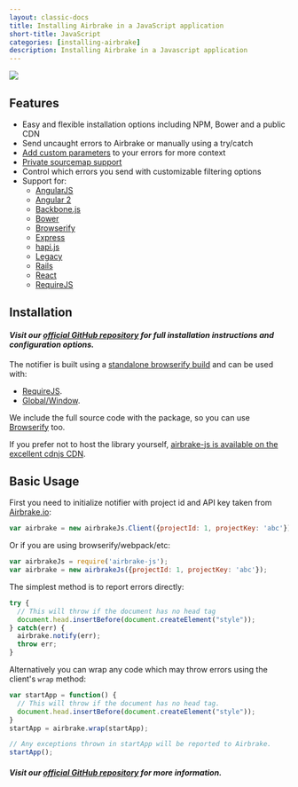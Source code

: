 ```yaml
---
layout: classic-docs
title: Installing Airbrake in a JavaScript application
short-title: JavaScript
categories: [installing-airbrake]
description: Installing Airbrake in a Javascript application
---
```


![](https://s3.amazonaws.com/document-resources/jsbrakeman.png)

## Features

- Easy and flexible installation options including NPM, Bower and a public CDN
- Send uncaught errors to Airbrake or manually using a try/catch
- [Add custom parameters](https://github.com/airbrake/airbrake-js#filtering-errors) to your errors for more context
- [Private sourcemap support](/docs/installing-airbrake/private-sourcemaps)
- Control which errors you send with customizable filtering options
- Support for:
  - [AngularJS](/docs/installing-airbrake/installing-airbrake-in-an-angular-js-app/)
  - [Angular 2](https://github.com/airbrake/airbrake-js/tree/master/examples/angular-2)
  - [Backbone.js](https://github.com/airbrake/airbrake-js/wiki/Using-Airbrake-with-Backbone.js)
  - [Bower](https://github.com/airbrake/airbrake-js/tree/master/examples/bower-wiredep)
  - [Browserify](https://github.com/airbrake/airbrake-js/tree/master/examples/browserify)
  - [Express](/docs/installing-airbrake/installing-airbrake-in-an-express-app/)
  - [hapi.js](https://github.com/airbrake/airbrake-js/tree/master/examples/hapi)
  - [Legacy](https://github.com/airbrake/airbrake-js/tree/master/examples/legacy)
  - [Rails](https://github.com/airbrake/airbrake-js/tree/master/examples/rails)
  - [React](https://github.com/airbrake/airbrake-js/tree/master/examples/react)
  - [RequireJS](https://github.com/airbrake/airbrake-js/tree/master/examples/requirejs)

## Installation

#### *Visit our [official GitHub repository](https://github.com/airbrake/airbrake-js) for full installation instructions and configuration options.*

The notifier is built using a
[standalone browserify build](http://www.forbeslindesay.co.uk/post/46324645400/standalone-browserify-builds)
and can be used with:

- [RequireJS](https://github.com/airbrake/airbrake-js/tree/master/examples/requirejs).
- [Global/Window](https://github.com/airbrake/airbrake-js/tree/master/examples/legacy).

We include the full source code with the package, so you can use
[Browserify](https://github.com/airbrake/airbrake-js/tree/master/examples/browserify) too.

If you prefer not to host the library yourself,
[airbrake-js is available on the excellent cdnjs CDN](https://cdnjs.com/libraries/airbrake-js).

## Basic Usage

First you need to initialize notifier with project id and API key taken from [Airbrake.io](https://airbrake.io):

```js
var airbrake = new airbrakeJs.Client({projectId: 1, projectKey: 'abc'});
```

Or if you are using browserify/webpack/etc:

```js
var airbrakeJs = require('airbrake-js');
var airbrake = new airbrakeJs({projectId: 1, projectKey: 'abc'});
```

The simplest method is to report errors directly:

```js
try {
  // This will throw if the document has no head tag
  document.head.insertBefore(document.createElement("style"));
} catch(err) {
  airbrake.notify(err);
  throw err;
}
```

Alternatively you can wrap any code which may throw errors using the client's `wrap` method:

```js
var startApp = function() {
  // This will throw if the document has no head tag.
  document.head.insertBefore(document.createElement("style"));
}
startApp = airbrake.wrap(startApp);

// Any exceptions thrown in startApp will be reported to Airbrake.
startApp();
```

#### *Visit our [official GitHub repository](https://github.com/airbrake/airbrake-js) for more information.*

